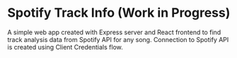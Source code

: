 # Spotify Track Info (Work in Progress)

A simple web app created with Express server and React frontend to find track analysis data from Spotify API for any song. Connection to Spotify API is created using Client Credentials flow. 
